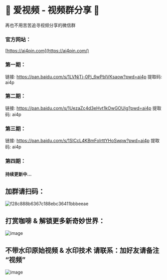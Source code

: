 # 👋 爱视频 - 视频群分享 👋

再也不用苦苦追寻视频分享的微信群

### 官方网站：
[https://ai4pin.com](https://ai4pin.com/)

### 第一期：
链接: https://pan.baidu.com/s/1LVNjTj-0Pj_6wPbIVKsaow?pwd=ai4p 提取码: ai4p 

### 第二期：
链接: https://pan.baidu.com/s/1UezaZc4d3eHvt1kOwGOUlg?pwd=ai4p 提取码: ai4p 

### 第三期：
链接: https://pan.baidu.com/s/1SICcL4KBmFoIrttYHoSwpw?pwd=ai4p 提取码: ai4p

### 第四期：
#### 持续更新中...

## 加群请扫码：
![f28c888b6367c188ebc36411bbbeeae](https://github.com/ai4pin/ai4pin/assets/141907757/6d9d0e95-31c8-4db3-bf35-ea9929dd481d)


## 打赏咖啡 & 解锁更多新奇妙世界：
![image](https://github.com/ai4pin/ai4pin/assets/141907757/49c6a582-60d7-44f8-97d2-deff673a0ab4)


## 不带水印原始视频 & 水印技术 请联系：加好友请备注 “视频”
![image](https://github.com/ai4pin/ai4pin/assets/141907757/4664c7c0-e03b-4552-b2c4-dce1e17039bc)



